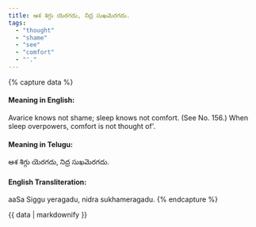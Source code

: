 ```yaml
---
title: ఆశ శిగ్గు యెరగదు, నిద్ర సుఖమెరగదు.
tags:
  - "thought"
  - "shame"
  - "see"
  - "comfort"
  - "'."
---
```


{% capture data %}
#### Meaning in English:
Avarice knows not shame; sleep knows not comfort.
(See No. 156.)
When sleep overpowers, comfort is not thought of'.

#### Meaning in Telugu:
ఆశ శిగ్గు యెరగదు, నిద్ర సుఖమెరగదు.

#### English Transliteration:
aaSa Siggu yeragadu, nidra sukhameragadu.
{% endcapture %}

<div class="notice">{{ data | markdownify }}</div>

